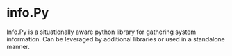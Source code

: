 # info.Py
Info.Py is a situationally aware python library for gathering system information. Can be leveraged by additional libraries or used in a standalone manner. 
